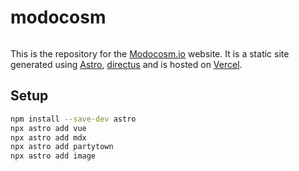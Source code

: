 # modocosm

```sh

```

This is the repository for the [Modocosm.io](https://modocosm.io) website. It is a static site generated using [Astro](https://astro.build/), [directus](https://directus.io/) and is hosted on [Vercel](https://vercel.com/).

## Setup

```sh
npm install --save-dev astro
npx astro add vue
npx astro add mdx
npx astro add partytown
npx astro add image
```
